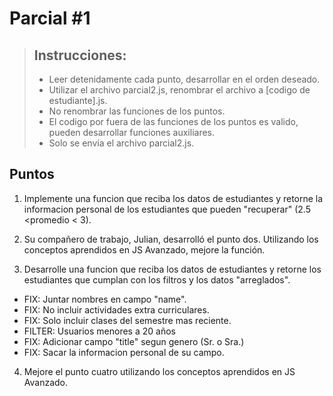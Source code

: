 # Parcial #1

> ## Instrucciones:
>
> - Leer detenidamente cada punto, desarrollar en el orden deseado.
> - Utilizar el archivo parcial2.js, renombrar el archivo a [codigo de estudiante].js.
> - No renombrar las funciones de los puntos.
> - El codigo por fuera de las funciones de los puntos es valido, pueden desarrollar funciones auxiliares.
> - Solo se envía el archivo parcial2.js.

## Puntos

1. Implemente una funcion que reciba los datos de estudiantes y retorne la informacion personal de los estudiantes que pueden "recuperar" (2.5 <promedio < 3).

2. Su compañero de trabajo, Julian, desarrolló el punto dos. Utilizando los conceptos aprendidos en JS Avanzado, mejore la función.

3. Desarrolle una funcion que reciba los datos de estudiantes y retorne los estudiantes que cumplan con los filtros y los datos "arreglados".

- FIX: Juntar nombres en campo "name".
- FIX: No incluir actividades extra curriculares.
- FIX: Solo incluir clases del semestre mas reciente.
- FILTER: Usuarios menores a 20 años
- FIX: Adicionar campo "title" segun genero (Sr. o Sra.)
- FIX: Sacar la informacion personal de su campo.

4. Mejore el punto cuatro utilizando los conceptos aprendidos en JS Avanzado.
